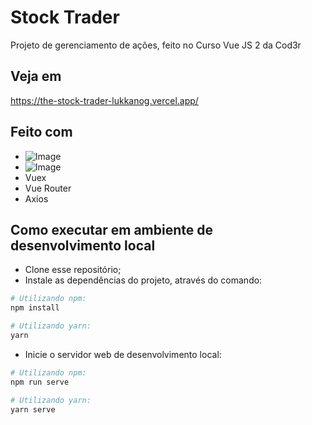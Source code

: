 # Stock Trader
Projeto de gerenciamento de ações, feito no Curso Vue JS 2 da Cod3r

## Veja em
https://the-stock-trader-lukkanog.vercel.app/

## Feito com
- ![Image](https://img.shields.io/badge/Vue.js-35495E?style=for-the-badge&logo=vuedotjs&logoColor=4FC08D) 
- ![Image](https://img.shields.io/badge/Vuetify-1867C0?style=for-the-badge&logo=vuetify&logoColor=white)
- Vuex
- Vue Router
- Axios

## Como executar em ambiente de desenvolvimento local
- Clone esse repositório;
- Instale as dependências do projeto, através do comando:
``` bash
# Utilizando npm:
npm install

# Utilizando yarn:
yarn
```

- Inicie o servidor web de desenvolvimento local:
``` bash
# Utilizando npm:
npm run serve

# Utilizando yarn:
yarn serve
```
